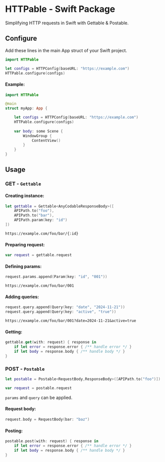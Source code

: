 
# HTTPable - Swift Package

Simplifying HTTP requests in Swift with Gettable & Postable.

## Configure

Add these lines in the main App struct of your Swift project.
```swift
import HTTPable
```
```swift
let configs = HTTPConfig(baseURL: "https://example.com")
HTTPable.configure(configs)
```
#### Example:
```swift
import HTTPable

@main
struct myApp: App {

    let configs = HTTPConfig(baseURL: "https://example.com")
    HTTPable.configure(configs)
    
    var body: some Scene {
        WindowGroup {
            ContentView()
        }
    }
}
```
## Usage
### GET - `Gettable`

#### Creating instance:
```swift
let gettable = Gettable<AnyCodableResponseBody>([
    APIPath.to("foo"),
    APIPath.to("bar"),
    APIPath.param(key: "id")
])
```
`https://example.com/foo/bar/{:id}`


#### Preparing request:
```swift
var request = gettable.request
```
#### Defining params:
```swift
request.params.append(Param(key: "id", "001"))
```
`https://example.com/foo/bar/001`

#### Adding queries:
```swift
request.query.append(Query(key: "date", "2024-11-21"))
request.query.append(Query(key: "active", "true"))
```
`https://example.com/foo/bar/001?date=2024-11-21&active=true`

#### Getting:
```swift
gettable.get(with: request) { response in 
    if let error = response.error { /** handle error */ }
    if let body = response.body { /** handle body */ }
}
```

### POST - `Postable`
```swift
let postable = Postable<RequestBody,ResponseBody>([APIPath.to("foo")])

var request = postable.request
```
`params` and `query` can be applied.
#### Request body:
```swift
request.body = RequestBody(bar: "baz")
```
#### Posting:
```swift
postable.post(with: request) { response in
    if let error = response.error { /** handle error */ }
    if let body = response.body { /** handle body */ }
}
```
